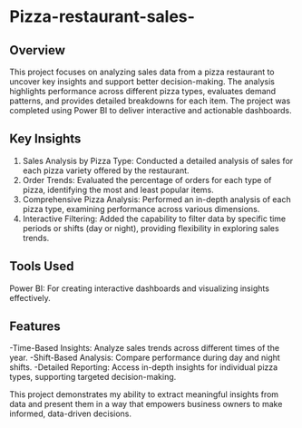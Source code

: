 # Pizza-restaurant-sales-

## Overview 
This project focuses on analyzing sales data from a pizza restaurant to uncover key insights and support better decision-making. The analysis highlights performance across different pizza types, evaluates demand patterns, and provides detailed breakdowns for each item. The project was completed using Power BI to deliver interactive and actionable dashboards.
## Key Insights
1) Sales Analysis by Pizza Type:
   Conducted a detailed analysis of sales for each pizza variety offered by the restaurant.
2) Order Trends:
   Evaluated the percentage of orders for each type of pizza, identifying the most and least popular items.
3) Comprehensive Pizza Analysis:
   Performed an in-depth analysis of each pizza type, examining performance across various dimensions.
4) Interactive Filtering:
   Added the capability to filter data by specific time periods or shifts (day or night), providing flexibility in exploring sales trends.
## Tools Used
   Power BI: For creating interactive dashboards and visualizing insights effectively.
## Features
-Time-Based Insights: Analyze sales trends across different times of the year.
-Shift-Based Analysis: Compare performance during day and night shifts.
-Detailed Reporting: Access in-depth insights for individual pizza types, supporting targeted decision-making.

This project demonstrates my ability to extract meaningful insights from data and present them in a way that empowers business owners to make informed, data-driven decisions.
